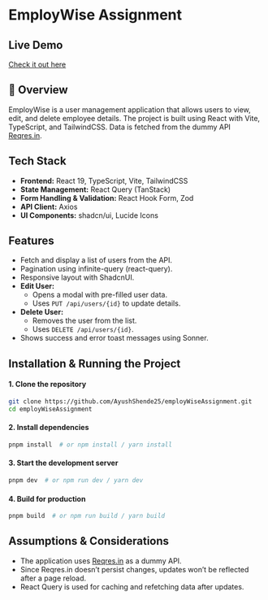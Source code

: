 # EmployWise Assignment

## Live Demo
[Check it out here](https://rococo-smakager-dfc555.netlify.app/)

## 📌 Overview
EmployWise is a user management application that allows users to view, edit, and delete employee details. The project is built using React with Vite, TypeScript, and TailwindCSS. Data is fetched from the dummy API [Reqres.in](https://reqres.in/).

## Tech Stack
- **Frontend:** React 19, TypeScript, Vite, TailwindCSS
- **State Management:** React Query (TanStack)
- **Form Handling & Validation:** React Hook Form, Zod
- **API Client:** Axios
- **UI Components:** shadcn/ui,  Lucide Icons

## Features
- Fetch and display a list of users from the API.
- Pagination using infinite-query (react-query).
- Responsive layout with ShadcnUI.
- **Edit User:**
  - Opens a modal with pre-filled user data.
  - Uses `PUT /api/users/{id}` to update details.
- **Delete User:**
  - Removes the user from the list.
  - Uses `DELETE /api/users/{id}`.
- Shows success and error toast messages using Sonner.

## Installation & Running the Project

#### 1. Clone the repository
```bash
git clone https://github.com/AyushShende25/employWiseAssignment.git
cd employWiseAssignment
```

#### 2. Install dependencies
```bash
pnpm install  # or npm install / yarn install
```

#### 3. Start the development server
```bash
pnpm dev  # or npm run dev / yarn dev
```

#### 4. Build for production
```bash
pnpm build  # or npm run build / yarn build
```


## Assumptions & Considerations
- The application uses [Reqres.in](https://reqres.in/) as a dummy API.
- Since Reqres.in doesn’t persist changes, updates won’t be reflected after a page reload.
- React Query is used for caching and refetching data after updates.


